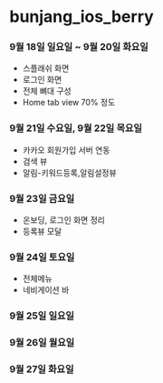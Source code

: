 # bunjang_ios_berry

### 9월 18일 일요일 ~ 9월 20일 화요일 
- 스플래쉬 화면
- 로그인 화면 
- 전체 뼈대 구성
- Home tab view 70% 정도


### 9월 21일 수요일, 9월 22일 목요일 
- 카카오 회원가입 서버 연동
- 검색 뷰
- 알림-키워드등록,알림설정뷰

### 9월 23일 금요일
- 온보딩, 로그인 화면 정리 
- 등록뷰 모달

### 9월 24일 토요일
- 전체메뉴
- 네비게이션 바 

### 9월 25일 일요일

### 9월 26일 월요일

### 9월 27일 화요일
